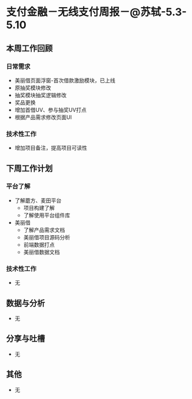 # 支付金融－无线支付周报－@苏轼-5.3-5.10

## 本周工作回顾

### 日常需求

- 美丽借页面浮窗-首次借款激励模块，已上线
- 原抽奖模块修改
 - 抽奖模块抽奖逻辑修改
 - 奖品更换
 - 增加首借UV、参与抽奖UV打点
 - 根据产品需求修改页面UI

### 技术性工作

- 增加项目备注，提高项目可读性

## 下周工作计划

### 平台了解

- 了解蘑方、麦田平台
	- 项目构建了解
	- 了解使用平台组件库
- 美丽借
	- 了解产品需求文档
	- 美丽借项目源码分析
	- 前端数据打点
	- 美丽借数据文档

### 技术性工作

- 无

## 数据与分析

- 无

## 分享与吐槽

- 无

## 其他

- 无


